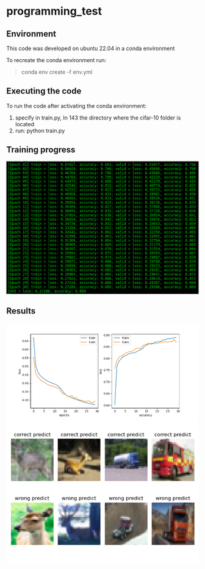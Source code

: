 # programming_test

## Environment
This code was developed on ubuntu 22.04 in a conda environment

To recreate the conda environment run:
> conda env create -f env.yml

## Executing the code

To run the code after activating the conda environment:

1. specify in train.py, ln 143 the directory where the cifar-10 folder is located 
3. run: python train.py

## Training progress
![plot](./images/train_progress.png)

## Results
![plot](./images/train_loss_acc.png)
![plot](./images/image_examples.png)
